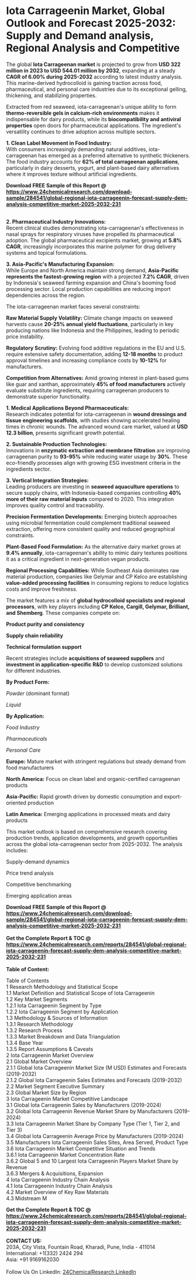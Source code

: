 <h1>Iota Carrageenin Market, Global Outlook and Forecast 2025-2032: Supply and Demand analysis, Regional Analysis and Competitive</h1><p>The global <strong>Iota Carrageenan market</strong> is projected to grow from <strong>USD 322 million in 2023 to USD 544.01 million by 2032</strong>, expanding at a steady <strong>CAGR of 6.00% during 2025-2032</strong> according to latest industry analysis. This marine-derived hydrocolloid is gaining traction across food, pharmaceutical, and personal care industries due to its exceptional gelling, thickening, and stabilizing properties.</p><p>Extracted from red seaweed, iota-carrageenan's unique ability to form <strong>thermo-reversible gels in calcium-rich environments</strong> makes it indispensable for dairy products, while its <strong>biocompatibility and antiviral properties</strong> open doors for pharmaceutical applications. The ingredient's versatility continues to drive adoption across multiple sectors.</p><p><strong>1. Clean Label Movement in Food Industry:</strong><br>
With consumers increasingly demanding natural additives, iota-carrageenan has emerged as a preferred alternative to synthetic thickeners. The food industry accounts for <strong>62% of total carrageenan applications</strong>, particularly in dairy desserts, yogurt, and plant-based dairy alternatives where it improves texture without artificial ingredients.</p><div><b>Download FREE Sample of this Report @ 
            <a href="https://www.24chemicalresearch.com/download-sample/284541/global-regional-iota-carrageenin-forecast-supply-dem-analysis-competitive-market-2025-2032-231">
            https://www.24chemicalresearch.com/download-sample/284541/global-regional-iota-carrageenin-forecast-supply-dem-analysis-competitive-market-2025-2032-231</a></b></div><br><p><strong>2. Pharmaceutical Industry Innovations:</strong><br>
Recent clinical studies demonstrating iota-carrageenan's effectiveness in nasal sprays for respiratory viruses have propelled its pharmaceutical adoption. The global pharmaceutical excipients market, growing at <strong>5.8% CAGR</strong>, increasingly incorporates this marine polymer for drug delivery systems and topical formulations.</p><p><strong>3. Asia-Pacific's Manufacturing Expansion:</strong><br>
While Europe and North America maintain strong demand, <strong>Asia-Pacific represents the fastest-growing region</strong> with a projected <strong>7.2% CAGR</strong>, driven by Indonesia's seaweed farming expansion and China's booming food processing sector. Local production capabilities are reducing import dependencies across the region.</p><p>The iota-carrageenan market faces several constraints:</p><p><strong>Raw Material Supply Volatility:</strong> Climate change impacts on seaweed harvests cause <strong>20-25% annual yield fluctuations</strong>, particularly in key producing nations like Indonesia and the Philippines, leading to periodic price instability.</p><p><strong>Regulatory Scrutiny:</strong> Evolving food additive regulations in the EU and U.S. require extensive safety documentation, adding <strong>12-18 months</strong> to product approval timelines and increasing compliance costs by <strong>10-12%</strong> for manufacturers.</p><p><strong>Competition from Alternatives:</strong> Amid growing interest in plant-based gums like guar and xanthan, approximately <strong>45% of food manufacturers</strong> actively evaluate substitute ingredients, requiring carrageenan producers to demonstrate superior functionality.</p><p><strong>1. Medical Applications Beyond Pharmaceuticals:</strong><br>
Research indicates potential for iota-carrageenan in <strong>wound dressings and tissue engineering scaffolds</strong>, with studies showing accelerated healing times in chronic wounds. The advanced wound care market, valued at <strong>USD 12.3 billion</strong>, presents significant growth potential.</p><p><strong>2. Sustainable Production Technologies:</strong><br>
Innovations in <strong>enzymatic extraction and membrane filtration</strong> are improving carrageenan purity to <strong>93-95%</strong> while reducing water usage by <strong>30%</strong>. These eco-friendly processes align with growing ESG investment criteria in the ingredients sector.</p><p><strong>3. Vertical Integration Strategies:</strong><br>
Leading producers are investing in <strong>seaweed aquaculture operations</strong> to secure supply chains, with Indonesia-based companies controlling <strong>40% more of their raw material inputs</strong> compared to 2020. This integration improves quality control and traceability.</p><p><strong>Precision Fermentation Developments:</strong> Emerging biotech approaches using microbial fermentation could complement traditional seaweed extraction, offering more consistent quality and reduced geographical constraints.</p><p><strong>Plant-Based Food Formulation:</strong> As the alternative dairy market grows at <strong>9.4% annually</strong>, iota-carrageenan's ability to mimic dairy textures positions it as a critical ingredient in next-generation vegan products.</p><p><strong>Regional Processing Capabilities:</strong> While Southeast Asia dominates raw material production, companies like Gelymar and CP Kelco are establishing <strong>value-added processing facilities</strong> in consuming regions to reduce logistics costs and improve freshness.</p><p>The market features a mix of <strong>global hydrocolloid specialists and regional processors</strong>, with key players including <strong>CP Kelco, Cargill, Gelymar, Brilliant, and Shemberg</strong>. These companies compete on:</p><p><strong>Product purity and consistency</strong></p><p><strong>Supply chain reliability</strong></p><p><strong>Technical formulation support</strong></p><p>Recent strategies include <strong>acquisitions of seaweed suppliers</strong> and <strong>investment in application-specific R&amp;D</strong> to develop customized solutions for different industries.</p><p><strong>By Product Form:</strong></p><p><em>Powder</em> (dominant format)</p><p><em>Liquid</em></p><p><strong>By Application:</strong></p><p><em>Food Industry</em></p><p><em>Pharmaceuticals</em></p><p><em>Personal Care</em></p><p><strong>Europe:</strong> Mature market with stringent regulations but steady demand from food manufacturers</p><p><strong>North America:</strong> Focus on clean label and organic-certified carrageenan products</p><p><strong>Asia-Pacific:</strong> Rapid growth driven by domestic consumption and export-oriented production</p><p><strong>Latin America:</strong> Emerging applications in processed meats and dairy products</p><p>This market outlook is based on comprehensive research covering production trends, application developments, and growth opportunities across the global iota-carrageenan sector from 2025-2032. The analysis includes:</p><p>Supply-demand dynamics</p><p>Price trend analysis</p><p>Competitive benchmarking</p><p>Emerging application areas</p><div><b>Download FREE Sample of this Report @ 
            <a href="https://www.24chemicalresearch.com/download-sample/284541/global-regional-iota-carrageenin-forecast-supply-dem-analysis-competitive-market-2025-2032-231">
            https://www.24chemicalresearch.com/download-sample/284541/global-regional-iota-carrageenin-forecast-supply-dem-analysis-competitive-market-2025-2032-231</a></b></div><br><div><b>Get the Complete Report & TOC @ 
            <a href="https://www.24chemicalresearch.com/reports/284541/global-regional-iota-carrageenin-forecast-supply-dem-analysis-competitive-market-2025-2032-231">
            https://www.24chemicalresearch.com/reports/284541/global-regional-iota-carrageenin-forecast-supply-dem-analysis-competitive-market-2025-2032-231</a></b></div><br>
            <b>Table of Content:</b><p>Table of Contents<br />
1 Research Methodology and Statistical Scope<br />
1.1 Market Definition and Statistical Scope of Iota Carrageenin<br />
1.2 Key Market Segments<br />
1.2.1 Iota Carrageenin Segment by Type<br />
1.2.2 Iota Carrageenin Segment by Application<br />
1.3 Methodology & Sources of Information<br />
1.3.1 Research Methodology<br />
1.3.2 Research Process<br />
1.3.3 Market Breakdown and Data Triangulation<br />
1.3.4 Base Year<br />
1.3.5 Report Assumptions & Caveats<br />
2 Iota Carrageenin Market Overview<br />
2.1 Global Market Overview<br />
2.1.1 Global Iota Carrageenin Market Size (M USD) Estimates and Forecasts (2019-2032)<br />
2.1.2 Global Iota Carrageenin Sales Estimates and Forecasts (2019-2032)<br />
2.2 Market Segment Executive Summary<br />
2.3 Global Market Size by Region<br />
3 Iota Carrageenin Market Competitive Landscape<br />
3.1 Global Iota Carrageenin Sales by Manufacturers (2019-2024)<br />
3.2 Global Iota Carrageenin Revenue Market Share by Manufacturers (2019-2024)<br />
3.3 Iota Carrageenin Market Share by Company Type (Tier 1, Tier 2, and Tier 3)<br />
3.4 Global Iota Carrageenin Average Price by Manufacturers (2019-2024)<br />
3.5 Manufacturers Iota Carrageenin Sales Sites, Area Served, Product Type<br />
3.6 Iota Carrageenin Market Competitive Situation and Trends<br />
3.6.1 Iota Carrageenin Market Concentration Rate<br />
3.6.2 Global 5 and 10 Largest Iota Carrageenin Players Market Share by Revenue<br />
3.6.3 Mergers & Acquisitions, Expansion<br />
4 Iota Carrageenin Industry Chain Analysis<br />
4.1 Iota Carrageenin Industry Chain Analysis<br />
4.2 Market Overview of Key Raw Materials<br />
4.3 Midstream M</p><div><b>Get the Complete Report & TOC @ 
            <a href="https://www.24chemicalresearch.com/reports/284541/global-regional-iota-carrageenin-forecast-supply-dem-analysis-competitive-market-2025-2032-231">
            https://www.24chemicalresearch.com/reports/284541/global-regional-iota-carrageenin-forecast-supply-dem-analysis-competitive-market-2025-2032-231</a></b></div><br><b>CONTACT US:</b><br>
            203A, City Vista, Fountain Road, Kharadi, Pune, India - 411014<br>
            International: +1(332) 2424 294<br>
            Asia: +91 9169162030 <br><br>
            Follow Us On LinkedIn: <a href="https://www.linkedin.com/company/24chemicalresearch/">24ChemicalResearch LinkedIn</a>